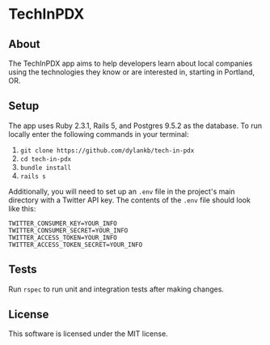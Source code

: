 # TechInPDX

## About

The TechInPDX app aims to help developers learn about local companies using the technologies they know or are interested in, starting in Portland, OR.

## Setup

The app uses Ruby 2.3.1, Rails 5, and Postgres 9.5.2 as the database. To run locally enter the following commands in your terminal:

1. `git clone https://github.com/dylankb/tech-in-pdx`
2. `cd tech-in-pdx`
3. `bundle install`
4. `rails s`

Additionally, you will need to set up an `.env` file in the project's main directory with a Twitter API key. The contents of the `.env` file should look like this:

```
TWITTER_CONSUMER_KEY=YOUR_INFO
TWITTER_CONSUMER_SECRET=YOUR_INFO
TWITTER_ACCESS_TOKEN=YOUR_INFO
TWITTER_ACCESS_TOKEN_SECRET=YOUR_INFO
```

## Tests

Run `rspec` to run unit and integration tests after making changes.

## License

This software is licensed under the MIT license.
